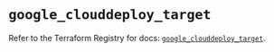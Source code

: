 # `google_clouddeploy_target`

Refer to the Terraform Registry for docs: [`google_clouddeploy_target`](https://registry.terraform.io/providers/hashicorp/google-beta/5.16.0/docs/resources/google_clouddeploy_target).
